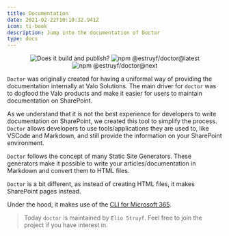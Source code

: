```yaml
---
title: Documentation
date: 2021-02-22T10:10:32.941Z
icon: ti-book
description: Jump into the documentation of Doctor
type: docs
---
```


<p align="center">
  <img src="https://github.com/estruyf/doctor/actions/workflows/release.yml/badge.svg?branch=main)](https://github.com/estruyf/doctor/actions/workflows/release.yml"
      alt="Does it build and publish?" style="display: inline-block" />

  <a href="https://www.npmjs.com/package/@estruyf/doctor">
    <img src="https://img.shields.io/npm/v/@estruyf/doctor/latest?style=flat-square"
      alt="npm @estruyf/doctor@latest" style="display: inline-block" />
  </a>
  
  <a href="https://www.npmjs.com/package/@estruyf/doctor">
    <img src="https://img.shields.io/npm/v/@estruyf/doctor/next?style=flat-square"
      alt="npm @estruyf/doctor@next" style="display: inline-block" />
  </a>
</p>

`Doctor` was originally created for having a uniformal way of providing the documentation internally at Valo Solutions. The main driver for `doctor` was to dogfood the Valo products and make it easier for users to maintain documentation on SharePoint.

As we understand that it is not the best experience for developers to write documentation on SharePoint, we created this tool to simplify the process. `Doctor` allows developers to use tools/applications they are used to, like VSCode and Markdown, and still provide the information on your SharePoint environment.

`Doctor` follows the concept of many Static Site Generators. These generators make it possible to write your articles/documentation in Markdown and convert them to HTML files. 

`Doctor` is a bit different, as instead of creating HTML files, it makes SharePoint pages instead. 

Under the hood, it makes use of the [CLI for Microsoft 365](https://pnp.github.io/cli-microsoft365/).

> Today `doctor` is maintained by `Elio Struyf`. Feel free to join the project if you have interest in.